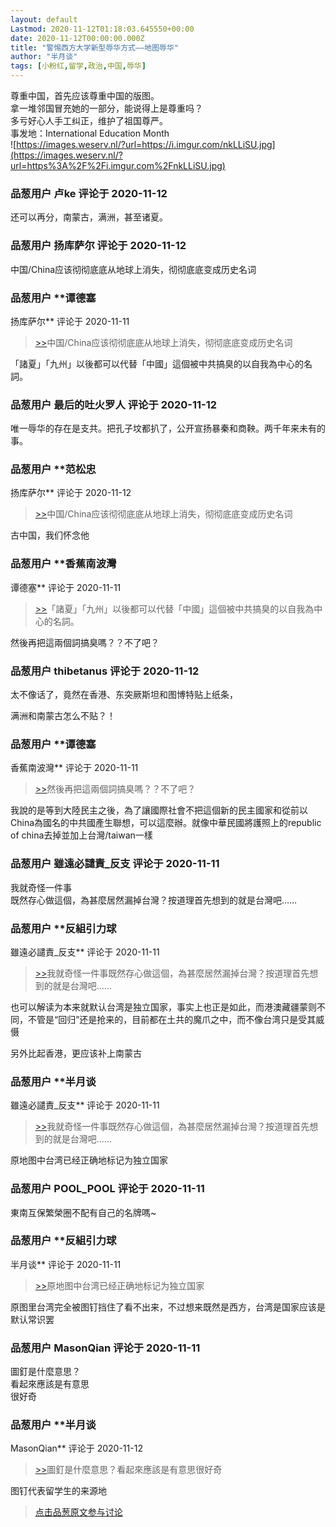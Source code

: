 ```yaml
---
layout: default
Lastmod: 2020-11-12T01:18:03.645550+00:00
date: 2020-11-12T00:00:00.000Z
title: "警惕西方大学新型辱华方式——地图辱华"
author: "半月谈"
tags: [小粉红,留学,政治,中国,辱华]
---
```


尊重中国，首先应该尊重中国的版图。  
拿一堆邻国冒充她的一部分，能说得上是尊重吗？  
多亏好心人手工纠正，维护了祖国尊严。  
事发地：International Education Month  
![https://images.weserv.nl/?url=https://i.imgur.com/nkLLiSU.jpg](https://images.weserv.nl/?url=https%3A%2F%2Fi.imgur.com%2FnkLLiSU.jpg)

            
### 品葱用户 **卢ke** 评论于 2020-11-12
        
还可以再分，南蒙古，满洲，甚至诸夏。
        


            
### 品葱用户 **扬库萨尔** 评论于 2020-11-12
        
中国/China应该彻彻底底从地球上消失，彻彻底底变成历史名词
        


            
### 品葱用户 **谭德塞 
扬库萨尔** 评论于 2020-11-11
        
> [\>>]( "/article/item_id-542336#")中国/China应该彻彻底底从地球上消失，彻彻底底变成历史名词

  
  
「諸夏」「九州」以後都可以代替「中國」這個被中共搞臭的以自我為中心的名詞。
        


            
### 品葱用户 **最后的吐火罗人** 评论于 2020-11-12
        
唯一辱华的存在是支共。把孔子坟都扒了，公开宣扬暴秦和商鞅。两千年来未有的事。
        


            
### 品葱用户 **范松忠 
扬库萨尔** 评论于 2020-11-12
        
> [\>>]( "/article/item_id-542336#")中国/China应该彻彻底底从地球上消失，彻彻底底变成历史名词

  
  
古中国，我们怀念他
        


            
### 品葱用户 **香蕉南波灣 
谭德塞** 评论于 2020-11-11
        
> [\>>]( "/article/item_id-542341#")「諸夏」「九州」以後都可以代替「中國」這個被中共搞臭的以自我為中心的名詞。

  
然後再把這兩個詞搞臭嗎？？不了吧？
        


            
### 品葱用户 **thibetanus** 评论于 2020-11-12
        
太不像话了，竟然在香港、东突厥斯坦和图博特贴上纸条，  
  
  
  
  
  
  
  
  
满洲和南蒙古怎么不贴？！
        


            
### 品葱用户 **谭德塞 
香蕉南波灣** 评论于 2020-11-11
        
> [\>>]( "/article/item_id-542353#")然後再把這兩個詞搞臭嗎？？不了吧？

  
  
我說的是等到大陸民主之後，為了讓國際社會不把這個新的民主國家和從前以China為國名的中共國產生聯想，可以這麼辦。就像中華民國將護照上的republic of china去掉並加上台灣/taiwan一樣
        


            
### 品葱用户 **雖遠必譴責_反支** 评论于 2020-11-11
        
我就奇怪一件事  
既然存心做這個，為甚麼居然漏掉台灣？按道理首先想到的就是台灣吧……
        


            
### 品葱用户 **反組引力球 
雖遠必譴責_反支** 评论于 2020-11-11
        
> [\>>]( "/article/item_id-542373#")我就奇怪一件事既然存心做這個，為甚麼居然漏掉台灣？按道理首先想到的就是台灣吧……

  
也可以解读为本来就默认台湾是独立国家，事实上也正是如此，而港澳藏疆蒙则不同，不管是“回归”还是抢来的，目前都在土共的魔爪之中，而不像台湾只是受其威慑  
  
另外比起香港，更应该补上南蒙古
        


            
### 品葱用户 **半月谈 
雖遠必譴責_反支** 评论于 2020-11-11
        
> [\>>]( "/article/item_id-542373#")我就奇怪一件事既然存心做這個，為甚麼居然漏掉台灣？按道理首先想到的就是台灣吧……

  
  
原地图中台湾已经正确地标记为独立国家
        


            
### 品葱用户 **POOL_POOL** 评论于 2020-11-11
        
東南互保繁榮圈不配有自己的名牌嗎~
        


            
### 品葱用户 **反組引力球 
半月谈** 评论于 2020-11-11
        
> [\>>]( "/article/item_id-542380#")原地图中台湾已经正确地标记为独立国家

  
原图里台湾完全被图钉挡住了看不出来，不过想来既然是西方，台湾是国家应该是默认常识罢
        


            
### 品葱用户 **MasonQian** 评论于 2020-11-11
        
圖釘是什麼意思？  
看起來應該是有意思  
很好奇
        


            
### 品葱用户 **半月谈 
MasonQian** 评论于 2020-11-12
        
> [\>>]( "/article/item_id-542407#")圖釘是什麼意思？看起來應該是有意思很好奇

  
  
图钉代表留学生的来源地
        






> [点击品葱原文参与讨论](https://pincong.rocks/article/26219)


